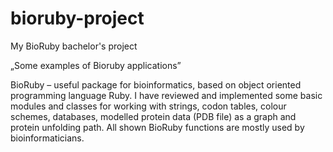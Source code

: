 bioruby-project
===============

My BioRuby bachelor's project

„Some examples of Bioruby applications”

BioRuby – useful package for bioinformatics, based on object oriented programming
language Ruby. I have reviewed and implemented some basic modules and classes for
working with strings, codon tables, colour schemes, databases, modelled protein data (PDB
file) as a graph and protein unfolding path. All shown BioRuby functions are mostly used by
bioinformaticians.
